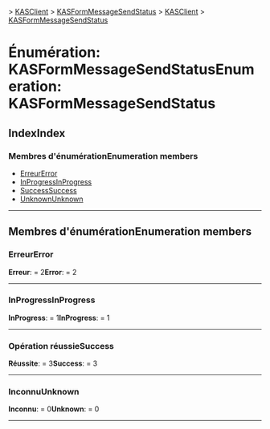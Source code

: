 <span data-ttu-id="fa9df-101">[](../README.md) > [KASClient](../modules/kasclient.md) > [KASFormMessageSendStatus](../enums/kasclient.kasformmessagesendstatus.md)</span><span class="sxs-lookup"><span data-stu-id="fa9df-101">[](../README.md) > [KASClient](../modules/kasclient.md) > [KASFormMessageSendStatus](../enums/kasclient.kasformmessagesendstatus.md)</span></span>

# <a name="enumeration-kasformmessagesendstatus"></a><span data-ttu-id="fa9df-102">Énumération: KASFormMessageSendStatus</span><span class="sxs-lookup"><span data-stu-id="fa9df-102">Enumeration: KASFormMessageSendStatus</span></span>

## <a name="index"></a><span data-ttu-id="fa9df-103">Index</span><span class="sxs-lookup"><span data-stu-id="fa9df-103">Index</span></span>

### <a name="enumeration-members"></a><span data-ttu-id="fa9df-104">Membres d'énumération</span><span class="sxs-lookup"><span data-stu-id="fa9df-104">Enumeration members</span></span>

* [<span data-ttu-id="fa9df-105">Erreur</span><span class="sxs-lookup"><span data-stu-id="fa9df-105">Error</span></span>](kasclient.kasformmessagesendstatus.md#error)
* [<span data-ttu-id="fa9df-106">InProgress</span><span class="sxs-lookup"><span data-stu-id="fa9df-106">InProgress</span></span>](kasclient.kasformmessagesendstatus.md#inprogress)
* [<span data-ttu-id="fa9df-107">Success</span><span class="sxs-lookup"><span data-stu-id="fa9df-107">Success</span></span>](kasclient.kasformmessagesendstatus.md#success)
* [<span data-ttu-id="fa9df-108">Unknown</span><span class="sxs-lookup"><span data-stu-id="fa9df-108">Unknown</span></span>](kasclient.kasformmessagesendstatus.md#unknown)

---

## <a name="enumeration-members"></a><span data-ttu-id="fa9df-109">Membres d'énumération</span><span class="sxs-lookup"><span data-stu-id="fa9df-109">Enumeration members</span></span>

<a id="error"></a>

###  <a name="error"></a><span data-ttu-id="fa9df-110">Erreur</span><span class="sxs-lookup"><span data-stu-id="fa9df-110">Error</span></span>

<span data-ttu-id="fa9df-111">**Erreur**: = 2</span><span class="sxs-lookup"><span data-stu-id="fa9df-111">**Error**:  = 2</span></span>

___

<a id="inprogress"></a>

###  <a name="inprogress"></a><span data-ttu-id="fa9df-112">InProgress</span><span class="sxs-lookup"><span data-stu-id="fa9df-112">InProgress</span></span>

<span data-ttu-id="fa9df-113">**InProgress**: = 1</span><span class="sxs-lookup"><span data-stu-id="fa9df-113">**InProgress**:  = 1</span></span>

___

<a id="success"></a>

###  <a name="success"></a><span data-ttu-id="fa9df-114">Opération réussie</span><span class="sxs-lookup"><span data-stu-id="fa9df-114">Success</span></span>

<span data-ttu-id="fa9df-115">**Réussite**: = 3</span><span class="sxs-lookup"><span data-stu-id="fa9df-115">**Success**:  = 3</span></span>

___

<a id="unknown"></a>

###  <a name="unknown"></a><span data-ttu-id="fa9df-116">Inconnu</span><span class="sxs-lookup"><span data-stu-id="fa9df-116">Unknown</span></span>

<span data-ttu-id="fa9df-117">**Inconnu**: = 0</span><span class="sxs-lookup"><span data-stu-id="fa9df-117">**Unknown**:  = 0</span></span>

___

